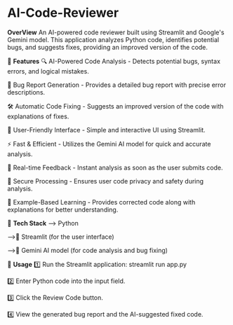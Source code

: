# AI-Code-Reviewer

**OverView**
An AI-powered code reviewer built using Streamlit and Google's Gemini model. This application analyzes Python code, identifies potential bugs, and suggests fixes, providing an improved version of the code.

🌟 **Features**
🔍 AI-Powered Code Analysis - Detects potential bugs, syntax errors, and logical mistakes.

📝 Bug Report Generation - Provides a detailed bug report with precise error descriptions.

🛠️ Automatic Code Fixing - Suggests an improved version of the code with explanations of fixes.

🎨 User-Friendly Interface - Simple and interactive UI using Streamlit.

⚡ Fast & Efficient - Utilizes the Gemini AI model for quick and accurate analysis.

🔄 Real-time Feedback - Instant analysis as soon as the user submits code.

🔑 Secure Processing - Ensures user code privacy and safety during analysis.

📄 Example-Based Learning - Provides corrected code along with explanations for better understanding.

🔧 **Tech Stack**
--> Python

-->🎨 Streamlit (for the user interface)

-->🤖 Gemini AI model (for code analysis and bug fixing)

🚀 **Usage**
1️⃣ Run the Streamlit application:
        streamlit run app.py
        
2️⃣ Enter Python code into the input field.

3️⃣ Click the Review Code button.

4️⃣ View the generated bug report and the AI-suggested fixed code.
